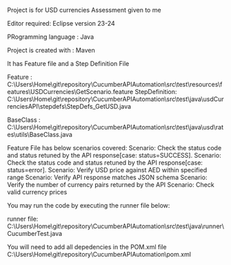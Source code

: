Project is for USD currencies Assessment given to me

Editor required:
Eclipse version 23-24

PRogramming language :
Java

Project is created with : Maven 

It has Feature file and a Step Definition File

Feature : C:\Users\Home\git\repository\CucumberAPIAutomation\src\test\resources\features\USDCurrencies\GetScenario.feature
StepDefinition: C:\Users\Home\git\repository\CucumberAPIAutomation\src\test\java\usdCurrenciesAPI\stepdefs\StepDefs_GetUSD.java


BaseClass : C:\Users\Home\git\repository\CucumberAPIAutomation\src\test\java\usd\rates\utils\BaseClass.java

Feature File has below scenarios covered:
Scenario: Check the status code and status retuned by the API response[case: status=SUCCESS].
Scenario: Check the status code and status retuned by the API response[case: status=error].
Scenario: Verify USD price against AED within specified range
Scenario: Verify API response matches JSON schema
Scenario: Verify the number of currency pairs returned by the API
Scenario: Check valid currency prices

You may run the code by executing the runner file below:

runner file: C:\Users\Home\git\repository\CucumberAPIAutomation\src\test\java\runner\CucumberTest.java

You will need to add all depedencies in the POM.xml file
C:\Users\Home\git\repository\CucumberAPIAutomation\pom.xml


